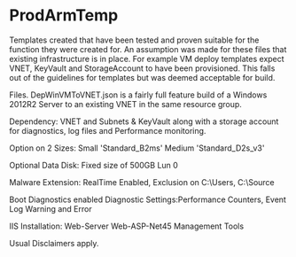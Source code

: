 # ProdArmTemp
Templates created that have been tested and proven suitable for the function they were created for.  An assumption was made for these files that existing infrastructure is in place. For example VM deploy templates expect VNET, KeyVault and StorageAccount to have been provisioned.  This falls out of the guidelines for templates but was deemed acceptable for build.


Files.
DepWinVMToVNET.json is a fairly full feature build of a Windows 2012R2 Server to an existing VNET in the same resource group.  

Dependency: VNET and Subnets & KeyVault along with a storage account for diagnostics, log files and Performance monitoring.
  
  Option on 2 Sizes:
    Small 'Standard_B2ms'
    Medium 'Standard_D2s_v3'
  
  Optional Data Disk:
    Fixed size of 500GB
    Lun 0 
    
  Malware Extension:
    RealTime Enabled,
    Exclusion on C:\Users, C:\Source
 
 Boot Diagnostics enabled
 Diagnostic Settings:Performance Counters, Event Log Warning and Error
 
 IIS Installation:
  Web-Server
  Web-ASP-Net45
  Management Tools
 
  

Usual Disclaimers apply.

